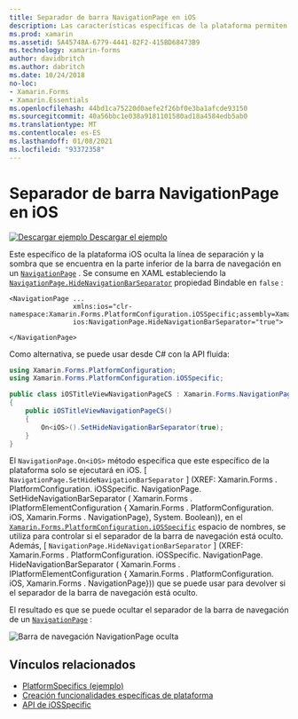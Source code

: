 ```yaml
---
title: Separador de barra NavigationPage en iOS
description: Las características específicas de la plataforma permiten consumir funcionalidad que solo está disponible en una plataforma específica, sin necesidad de implementar representadores o efectos personalizados. En este artículo se explica cómo consumir la plataforma de iOS específica que oculta la línea de separación y la sombra que se encuentra en la parte inferior de la barra de navegación de un NavigationPage.
ms.prod: xamarin
ms.assetid: 5A45748A-6779-4441-82F2-415BD68473B9
ms.technology: xamarin-forms
author: davidbritch
ms.author: dabritch
ms.date: 10/24/2018
no-loc:
- Xamarin.Forms
- Xamarin.Essentials
ms.openlocfilehash: 44bd1ca75220d0aefe2f26bf0e3ba1afcde93150
ms.sourcegitcommit: 40a56bbc1e038a9181101580ad18a4584edb5ab0
ms.translationtype: MT
ms.contentlocale: es-ES
ms.lasthandoff: 01/08/2021
ms.locfileid: "93372358"
---
```

# <a name="navigationpage-bar-separator-on-ios"></a>Separador de barra NavigationPage en iOS

[![Descargar ejemplo](~/media/shared/download.png) Descargar el ejemplo](/samples/xamarin/xamarin-forms-samples/userinterface-platformspecifics)

Este específico de la plataforma iOS oculta la línea de separación y la sombra que se encuentra en la parte inferior de la barra de navegación en un [`NavigationPage`](xref:Xamarin.Forms.NavigationPage) . Se consume en XAML estableciendo la [`NavigationPage.HideNavigationBarSeparator`](xref:Xamarin.Forms.PlatformConfiguration.iOSSpecific.NavigationPage.HideNavigationBarSeparatorProperty) propiedad Bindable en `false` :

```xaml
<NavigationPage ...
                xmlns:ios="clr-namespace:Xamarin.Forms.PlatformConfiguration.iOSSpecific;assembly=Xamarin.Forms.Core"
                ios:NavigationPage.HideNavigationBarSeparator="true">

</NavigationPage>
```

Como alternativa, se puede usar desde C# con la API fluida:

```csharp
using Xamarin.Forms.PlatformConfiguration;
using Xamarin.Forms.PlatformConfiguration.iOSSpecific;

public class iOSTitleViewNavigationPageCS : Xamarin.Forms.NavigationPage
{
    public iOSTitleViewNavigationPageCS()
    {
        On<iOS>().SetHideNavigationBarSeparator(true);
    }
}
```

El `NavigationPage.On<iOS>` método especifica que este específico de la plataforma solo se ejecutará en iOS. [ `NavigationPage.SetHideNavigationBarSeparator` ] (XREF: Xamarin.Forms . PlatformConfiguration. iOSSpecific. NavigationPage. SetHideNavigationBarSeparator ( Xamarin.Forms . IPlatformElementConfiguration { Xamarin.Forms . PlatformConfiguration. iOS, Xamarin.Forms . NavigationPage}, System. Boolean)), en el [`Xamarin.Forms.PlatformConfiguration.iOSSpecific`](xref:Xamarin.Forms.PlatformConfiguration.iOSSpecific) espacio de nombres, se utiliza para controlar si el separador de la barra de navegación está oculto. Además, [ `NavigationPage.HideNavigationBarSeparator` ] (XREF: Xamarin.Forms . PlatformConfiguration. iOSSpecific. NavigationPage. HideNavigationBarSeparator ( Xamarin.Forms . IPlatformElementConfiguration { Xamarin.Forms . PlatformConfiguration. iOS, Xamarin.Forms . NavigationPage})) que se puede usar para devolver si el separador de la barra de navegación está oculto.

El resultado es que se puede ocultar el separador de la barra de navegación de un [`NavigationPage`](xref:Xamarin.Forms.NavigationPage) :

![Barra de navegación NavigationPage oculta](navigation-bar-separator-images/navigationpage-hideseparatorbar.png)

## <a name="related-links"></a>Vínculos relacionados

- [PlatformSpecifics (ejemplo)](/samples/xamarin/xamarin-forms-samples/userinterface-platformspecifics)
- [Creación funcionalidades específicas de plataforma](~/xamarin-forms/platform/platform-specifics/index.md#creating-platform-specifics)
- [API de iOSSpecific](xref:Xamarin.Forms.PlatformConfiguration.iOSSpecific)